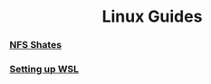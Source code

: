 <h1 align="center"> Linux Guides </h1>

### [NFS Shates](./mounting-drives.md)

### [Setting up WSL](./wsl/setting-up-wsl.md)
